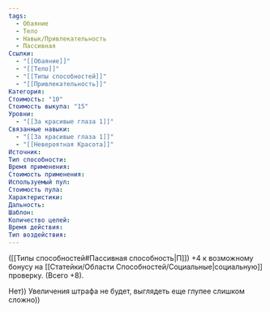 ```yaml
---
tags:
  - Обаяние
  - Тело
  - Навык/Привлекательность
  - Пассивная
Ссылки:
  - "[[Обаяние]]"
  - "[[Тело]]"
  - "[[Типы способностей]]"
  - "[[Привлекательность]]"
Категория: 
Стоимость: "10"
Стоимость выкупа: "15"
Уровни:
  - "[[За красивые глаза 1]]"
Связанные навыки:
  - "[[За красивые глаза 1]]"
  - "[[Невероятная Красота]]"
Источник:
Тип способности:
Время применения:
Стоимость применения:
Используемый пул:
Стоимость пула:
Характеристики:
Дальность:
Шаблон:
Количество целей:
Время действия:
Тип воздействия:
---
```

([[Типы способностей#Пассивная способность|П]]) +4 к возможному бонусу на [[Статейки/Области Способностей/Социальные|социальную]] проверку. (Всего +8).

Нет)) Увеличения штрафа не будет, выглядеть еще глупее слишком сложно))